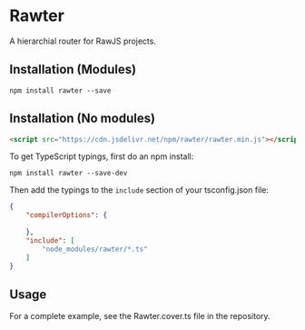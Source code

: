 
# Rawter

A hierarchial router for RawJS projects.

## Installation (Modules)

```
npm install rawter --save
```

## Installation (No modules)

```html
<script src="https://cdn.jsdelivr.net/npm/rawter/rawter.min.js"></script>
```

To get TypeScript typings, first do an npm install:

```
npm install rawter --save-dev
```

Then add the typings to the `include` section of your tsconfig.json file:
```json
{
	"compilerOptions": {
		
	},
	"include": [
		"node_modules/rawter/*.ts"
	]
}
```

## Usage

For a complete example, see the Rawter.cover.ts file in the repository.
